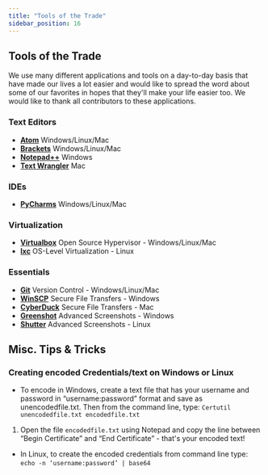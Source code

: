 ```yaml
---
title: "Tools of the Trade"
sidebar_position: 16
---
```


## Tools of the Trade

We use many different applications and tools on a day-to-day basis that have made our lives a lot easier and would like to spread the word about some of our favorites in hopes that they'll make your life easier too. We would like to thank all contributors to these applications.

### Text Editors

- **[Atom](https://atom.io)** Windows/Linux/Mac
- **[Brackets](http://brackets.io)** Windows/Linux/Mac
- **[Notepad++](https://notepad-plus-plus.org/)** Windows
- **[Text Wrangler](https://www.barebones.com/products/textwrangler/)** Mac

### IDEs

- **[PyCharms](https://www.jetbrains.com/pycharm/)** Windows/Linux/Mac

### Virtualization

- **[Virtualbox](https://www.virtualbox.org/)** Open Source Hypervisor - Windows/Linux/Mac
- **[lxc](https://linuxcontainers.org/)** OS-Level Virtualization - Linux

### Essentials

- **[Git](https://git-scm.com/)** Version Control - Windows/Linux/Mac
- **[WinSCP](https://winscp.net/eng/download.php)** Secure File Transfers - Windows
- **[CyberDuck](https://cyberduck.io)** Secure File Transfers - Mac
- **[Greenshot](https://getgreenshot.org/)** Advanced Screenshots - Windows
- **[Shutter](http://shutter-project.org/)** Advanced Screenshots - Linux

## Misc. Tips & Tricks

### Creating encoded Credentials/text on Windows or Linux

- To encode in Windows, create a text file that has your username and password in “username:password” format and save as unencodedfile.txt. Then from the command line, type: `Certutil unencodedfile.txt encodedfile.txt`

1. Open the file `encodedfile.txt` using Notepad and copy the line between “Begin Certificate” and “End Certificate” - that's your encoded text!

- In Linux, to create the encoded credentials from command line type: `echo -n ‘username:password’ | base64`
